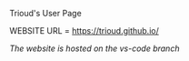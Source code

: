 Trioud's User Page

WEBSITE URL = https://trioud.github.io/

_The website is hosted on the vs-code branch_